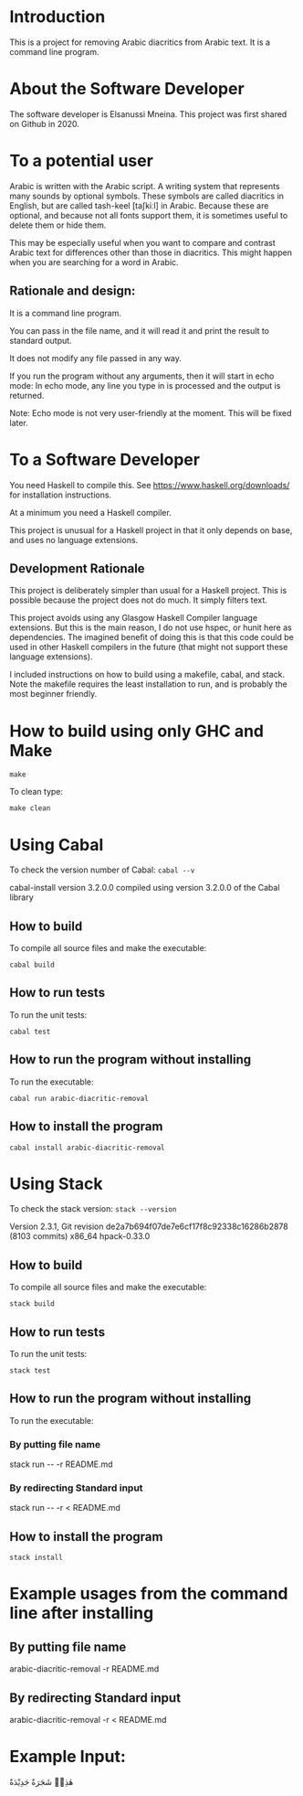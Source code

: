 # Introduction
This is a project for removing Arabic diacritics from Arabic text. It is a command line program.

# About the Software Developer
The software developer is Elsanussi Mneina. This project was first shared on Github in 2020.

# To a potential user
Arabic is written with the Arabic script. A writing system that represents many sounds by optional symbols. These symbols are called diacritics in English, but are called tash-keel [taʃkiːl] in Arabic. Because these are optional, and because not all fonts support them, it is sometimes useful to delete them or hide them.

This may be especially useful when you want to compare and contrast Arabic text for differences other than those in diacritics. This might happen when you are searching for a word in Arabic.

## Rationale and design:
It is a command line program.

You can pass in the file name, and it will read it and print the result to standard output.

It does not modify any file passed in any way.

If you run the program without any arguments, then it will start in echo mode:
In echo mode, any line you type in is processed and the output is returned.

Note: Echo mode is not very user-friendly at the moment. This will be fixed later.


# To a Software Developer
You need Haskell to compile this. See https://www.haskell.org/downloads/ for installation instructions.

At a minimum you need a Haskell compiler.

This project is unusual for a Haskell project in that it only depends on base, and uses no language extensions.


## Development Rationale
This project is deliberately simpler than usual for a Haskell project. This is possible because the project does not do much. It simply filters text.

This project avoids using any Glasgow Haskell Compiler language extensions.
But this is the main reason, I do not use hspec, or hunit here as dependencies.
The imagined benefit of doing this is that this code could be used in other Haskell compilers in the future (that might not support these language extensions).

I included instructions on how to build using a makefile, cabal, and stack. Note the makefile requires the least installation to run, and is probably the most beginner friendly.


# How to build using only GHC and Make
`make`

To clean type:

`make clean`


# Using Cabal
To check the version number of Cabal:
`cabal --v`

cabal-install version 3.2.0.0
compiled using version 3.2.0.0 of the Cabal library 

## How to build
To compile all source files and make the executable:

`cabal build`

## How to run tests
To run the unit tests:

`cabal test`

## How to run the program without installing
To run the executable:

`cabal run arabic-diacritic-removal`

## How to install the program
`cabal install arabic-diacritic-removal`

# Using Stack
To check the stack version:
`stack --version`

Version 2.3.1, Git revision de2a7b694f07de7e6cf17f8c92338c16286b2878 (8103 commits) x86_64 hpack-0.33.0

## How to build
To compile all source files and make the executable:

`stack build`

## How to run tests
To run the unit tests:

`stack test`

## How to run the program without installing
To run the executable:

### By putting file name
stack run -- -r README.md

### By redirecting Standard input
stack run -- -r < README.md

## How to install the program

`stack install`



# Example usages from the command line after installing

## By putting file name
arabic-diacritic-removal -r README.md

## By redirecting Standard input
arabic-diacritic-removal -r < README.md


# Example Input:
 هٰذِهٖ شَجَرَةٌ جَدِيْدَةٌ